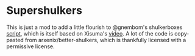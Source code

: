 # Supershulkers

This is just a mod to add a little flourish to @gnembom's shulkerboxes [script](https://github.com/gnembon/scarpet/blob/master/programs/survival/shulkerboxes.sc), which is itself based on Xisuma's [video](https://www.youtube.com/watch?v=FMu8T8KriQY). A lot of the code is copy-pasted from arxenix/better-shulkers, which is thankfully licensed with a permissive license.